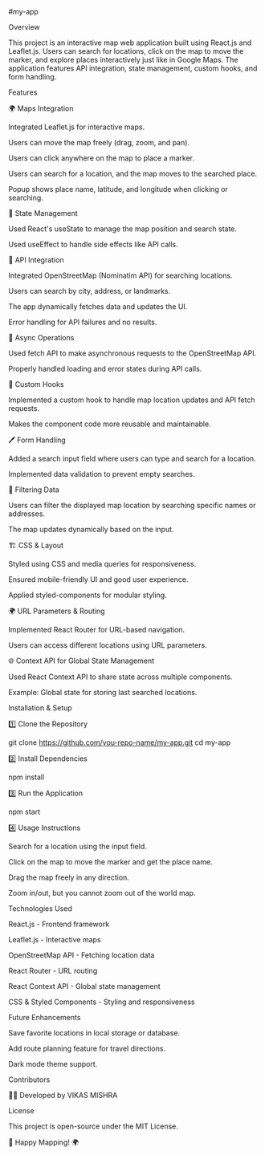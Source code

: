 #my-app  

Overview

This project is an interactive map web application built using React.js and Leaflet.js. Users can search for locations, click on the map to move the marker, and explore places interactively just like in Google Maps. The application features API integration, state management, custom hooks, and form handling.

Features

🌍 Maps Integration

Integrated Leaflet.js for interactive maps.

Users can move the map freely (drag, zoom, and pan).

Users can click anywhere on the map to place a marker.

Users can search for a location, and the map moves to the searched place.

Popup shows place name, latitude, and longitude when clicking or searching.

📌 State Management

Used React's useState to manage the map position and search state.

Used useEffect to handle side effects like API calls.

📡 API Integration

Integrated OpenStreetMap (Nominatim API) for searching locations.

Users can search by city, address, or landmarks.

The app dynamically fetches data and updates the UI.

Error handling for API failures and no results.

🔄 Async Operations

Used fetch API to make asynchronous requests to the OpenStreetMap API.

Properly handled loading and error states during API calls.

🔧 Custom Hooks

Implemented a custom hook to handle map location updates and API fetch requests.

Makes the component code more reusable and maintainable.

🖊 Form Handling

Added a search input field where users can type and search for a location.

Implemented data validation to prevent empty searches.

🔄 Filtering Data

Users can filter the displayed map location by searching specific names or addresses.

The map updates dynamically based on the input.

🏗 CSS & Layout

Styled using CSS and media queries for responsiveness.

Ensured mobile-friendly UI and good user experience.

Applied styled-components for modular styling.

🌍 URL Parameters & Routing

Implemented React Router for URL-based navigation.

Users can access different locations using URL parameters.

🌐 Context API for Global State Management

Used React Context API to share state across multiple components.

Example: Global state for storing last searched locations.

Installation & Setup

1️⃣ Clone the Repository

  git clone https://github.com/you-repo-name/my-app.git
  cd my-app

2️⃣ Install Dependencies

  npm install

3️⃣ Run the Application

  npm start

4️⃣ Usage Instructions

Search for a location using the input field.

Click on the map to move the marker and get the place name.

Drag the map freely in any direction.

Zoom in/out, but you cannot zoom out of the world map.

Technologies Used

React.js - Frontend framework

Leaflet.js - Interactive maps

OpenStreetMap API - Fetching location data

React Router - URL routing

React Context API - Global state management

CSS & Styled Components - Styling and responsiveness

Future Enhancements

Save favorite locations in local storage or database.

Add route planning feature for travel directions.

Dark mode theme support.

Contributors

👨‍💻 Developed by VIKAS MISHRA

License

This project is open-source under the MIT License.

🚀 Happy Mapping! 🌍
